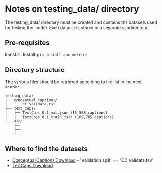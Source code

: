# Notes on testing_data/ directory
The testing_data/ directory must be created and contains the datasets used for testing the model. Each dataset is stored in a separate subdirectory.

## Pre-requisites
Imnstall: 
Install: `pip install aac-metrics`

## Directory structure
The various files should be retrieved according to the list in the next section.
```
testing_data/
├── conceptual_captions/
│   └── CC_Validate.tsv
├── text_caps/
│   ├── TextCaps_0.1_val.json (15,508 captions)
│   ├── TextCaps_0.1_train.json (109,765 captions)
└── dir/
    ├── 
    ├── 
    └── 
```

## Where to find the datasets
- [Conceptual Captions Download](https://ai.google.com/research/ConceptualCaptions/download) - 'Validation split' == 'CC_Validate.tsv'
- [TextCaps Download](https://textvqa.org/textcaps/download/)
